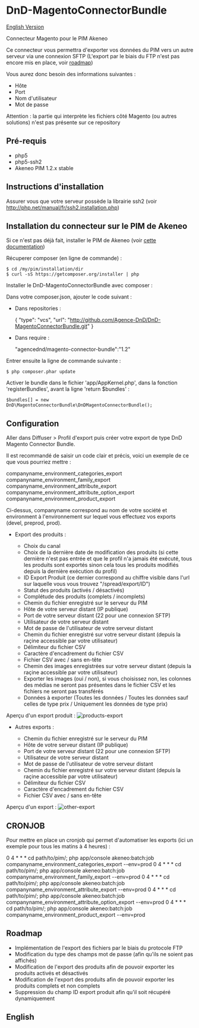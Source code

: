 DnD-MagentoConnectorBundle
==========================

[English Version](#English)

Connecteur Magento pour le PIM Akeneo

Ce connecteur vous permettra d'exporter vos données du PIM vers un autre serveur via une connexion SFTP (L'export par le biais du FTP n'est pas encore mis en place, voir [roadmap](#Roadmap))

Vous aurez donc besoin des informations suivantes :

- Hôte
- Port
- Nom d'utilisateur
- Mot de passe

Attention : la partie qui interprète les fichiers côté Magento (ou autres solutions) n'est pas présente sur ce repository

## Pré-requis

- php5
- php5-ssh2
- Akeneo PIM 1.2.x stable

## Instructions d'installation

Assurer vous que votre serveur possède la librairie ssh2 (voir http://php.net/manual/fr/ssh2.installation.php)

## Installation du connecteur sur le PIM de Akeneo

Si ce n'est pas déjà fait, installer le PIM de Akeneo (voir [cette documentation](https://github.com/akeneo/pim-community-standard))

Récuperer composer (en ligne de commande) :

    $ cd /my/pim/installation/dir
    $ curl -sS https://getcomposer.org/installer | php

Installer le DnD-MagentoConnectorBundle avec composer :

Dans votre composer.json, ajouter le code suivant :

- Dans repositories :

    {
        "type": "vcs",
        "url": "http://github.com/Agence-DnD/DnD-MagentoConnectorBundle.git"
    }

- Dans require :

    "agencednd/magento-connector-bundle":"1.2"

Entrer ensuite la ligne de commande suivante :

    $ php composer.phar update

Activer le bundle dans le fichier 'app/AppKernel.php', dans la fonction 'registerBundles', avant la ligne 'return $bundles' :

    $bundles[] = new DnD\MagentoConnectorBundle\DnDMagentoConnectorBundle();

## Configuration

Aller dans Diffuser > Profil d'export puis créer votre export de type DnD Magento Connector Bundle.

Il est recommandé de saisir un code clair et précis, voici un exemple de ce que vous pourriez mettre :

companyname_environment_categories_export
companyname_environment_family_export
companyname_environment_attribute_export
companyname_environment_attribute_option_export
companyname_environment_product_export

Ci-dessus, companyname correspond au nom de votre société et environment à l'environnement sur lequel vous effectuez vos exports (devel, preprod, prod).

- Export des produits :

    - Choix du canal
    - Choix de la dernière date de modification des produits (si cette dernière n'est pas entrée et que le profil n'a jamais été exécuté, tous les produits sont exportés sinon cela tous les produits modifiés depuis la dernière exécution du profil)
    - ID Export Produit (ce dernier correspond au chiffre visible dans l'url sur laquelle vous vous trouvez "/spread/export/ID")
    - Statut des produits (activés / désactivés)
    - Complétude des produits (complets / incomplets)
    - Chemin du fichier enregistré sur le serveur du PIM
    - Hôte de votre serveur distant (IP publique)
    - Port de votre serveur distant (22 pour une connexion SFTP)
    - Utilisateur de votre serveur distant
    - Mot de passe de l'utilisateur de votre serveur distant
    - Chemin du fichier enregistré sur votre serveur distant (depuis la raçine accessible par votre utilisateur)
    - Délimiteur du fichier CSV
    - Caractère d'encadrement du fichier CSV
    - Fichier CSV avec / sans en-tête
    - Chemin des images enregistrées sur votre serveur distant (depuis la raçine accessible par votre utilisateur)
    - Exporter les images (oui / non), si vous choisissez non, les colonnes des médias ne seront pas présentes dans le fichier CSV et les fichiers ne seront pas transférés
    - Données à exporter (Toutes les données / Toutes les données sauf celles de type prix / Uniquement les données de type prix)

Aperçu d'un export produit :
![products-export](http://img.dnd.fr/uploads/pim-screen1.png)

- Autres exports :

    - Chemin du fichier enregistré sur le serveur du PIM
    - Hôte de votre serveur distant (IP publique)
    - Port de votre serveur distant (22 pour une connexion SFTP)
    - Utilisateur de votre serveur distant
    - Mot de passe de l'utilisateur de votre serveur distant
    - Chemin du fichier enregistré sur votre serveur distant (depuis la raçine accessible par votre utilisateur)
    - Délimiteur du fichier CSV
    - Caractère d'encadrement du fichier CSV
    - Fichier CSV avec / sans en-tête

Aperçu d'un export :
![other-export](http://img.dnd.fr/uploads/pim-screen2.png)

## CRONJOB

Pour mettre en place un cronjob qui permet d'automatiser les exports (ici un exemple pour tous les matins à 4 heures) :

0 4 * * * cd path/to/pim/; php app/console akeneo:batch:job companyname_environment_categories_export --env=prod
0 4 * * * cd path/to/pim/; php app/console akeneo:batch:job companyname_environment_family_export --env=prod
0 4 * * * cd path/to/pim/; php app/console akeneo:batch:job companyname_environment_attribute_export --env=prod
0 4 * * * cd path/to/pim/; php app/console akeneo:batch:job companyname_environment_attribute_option_export --env=prod
0 4 * * * cd path/to/pim/; php app/console akeneo:batch:job companyname_environment_product_export --env=prod

## Roadmap

- Implémentation de l'export des fichiers par le biais du protocole FTP
- Modification du type des champs mot de passe (afin qu'ils ne soient pas affichés)
- Modification de l'export des produits afin de pouvoir exporter les produits activés et désactivés
- Modification de l'export des produits afin de pouvoir exporter les produits complets et non complets
- Suppression du champ ID export produit afin qu'il soit récupéré dynamiquement

## English